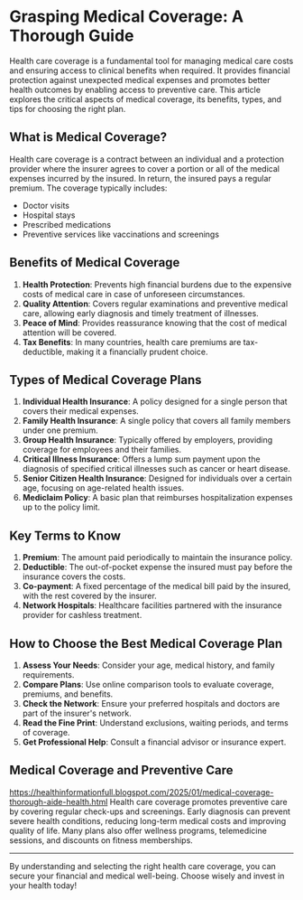 # Grasping Medical Coverage: A Thorough Guide

Health care coverage is a fundamental tool for managing medical care costs and ensuring access to clinical benefits when required. It provides financial protection against unexpected medical expenses and promotes better health outcomes by enabling access to preventive care. This article explores the critical aspects of medical coverage, its benefits, types, and tips for choosing the right plan.

## What is Medical Coverage?

Health care coverage is a contract between an individual and a protection provider where the insurer agrees to cover a portion or all of the medical expenses incurred by the insured. In return, the insured pays a regular premium. The coverage typically includes:

- Doctor visits
- Hospital stays
- Prescribed medications
- Preventive services like vaccinations and screenings

## Benefits of Medical Coverage

1. **Health Protection**: Prevents high financial burdens due to the expensive costs of medical care in case of unforeseen circumstances.
2. **Quality Attention**: Covers regular examinations and preventive medical care, allowing early diagnosis and timely treatment of illnesses.
3. **Peace of Mind**: Provides reassurance knowing that the cost of medical attention will be covered.
4. **Tax Benefits**: In many countries, health care premiums are tax-deductible, making it a financially prudent choice.

## Types of Medical Coverage Plans

1. **Individual Health Insurance**: A policy designed for a single person that covers their medical expenses.
2. **Family Health Insurance**: A single policy that covers all family members under one premium.
3. **Group Health Insurance**: Typically offered by employers, providing coverage for employees and their families.
4. **Critical Illness Insurance**: Offers a lump sum payment upon the diagnosis of specified critical illnesses such as cancer or heart disease.
5. **Senior Citizen Health Insurance**: Designed for individuals over a certain age, focusing on age-related health issues.
6. **Mediclaim Policy**: A basic plan that reimburses hospitalization expenses up to the policy limit.

## Key Terms to Know

1. **Premium**: The amount paid periodically to maintain the insurance policy.
2. **Deductible**: The out-of-pocket expense the insured must pay before the insurance covers the costs.
3. **Co-payment**: A fixed percentage of the medical bill paid by the insured, with the rest covered by the insurer.
4. **Network Hospitals**: Healthcare facilities partnered with the insurance provider for cashless treatment.

## How to Choose the Best Medical Coverage Plan

1. **Assess Your Needs**: Consider your age, medical history, and family requirements.
2. **Compare Plans**: Use online comparison tools to evaluate coverage, premiums, and benefits.
3. **Check the Network**: Ensure your preferred hospitals and doctors are part of the insurer's network.
4. **Read the Fine Print**: Understand exclusions, waiting periods, and terms of coverage.
5. **Get Professional Help**: Consult a financial advisor or insurance expert.

## Medical Coverage and Preventive Care
https://healthinformationfull.blogspot.com/2025/01/medical-coverage-thorough-aide-health.html
Health care coverage promotes preventive care by covering regular check-ups and screenings. Early diagnosis can prevent severe health conditions, reducing long-term medical costs and improving quality of life. Many plans also offer wellness programs, telemedicine sessions, and discounts on fitness memberships.

---

By understanding and selecting the right health care coverage, you can secure your financial and medical well-being. Choose wisely and invest in your health today!
